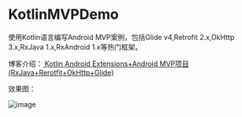 # KotlinMVPDemo
使用Kotlin语言编写Android MVP案例，包括Glide v4,Retrofit 2.x,OkHttp 3.x,RxJava 1.x,RxAndroid 1.x等热门框架。

博客介绍：[ Kotlin Android Extensions+Android MVP项目(RxJava+Rerotfit+OkHttp+Glide)](http://blog.csdn.net/m0_37971088)

效果图：

![image](http://img.blog.csdn.net/20170628162541988?watermark/2/text/aHR0cDovL2Jsb2cuY3Nkbi5uZXQvbTBfMzc5NzEwODg=/font/5a6L5L2T/fontsize/400/fill/I0JBQkFCMA==/dissolve/70/gravity/Center)
